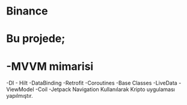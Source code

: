 # Binance
# Bu projede;
# -MVVM mimarisi                  
-DI - Hilt
-DataBinding
-Retrofit
-Coroutines
-Base Classes
-LiveData
-ViewModel
-Coil
-Jetpack Navigation
Kullanılarak Kripto uygulaması yapılmıştır.
